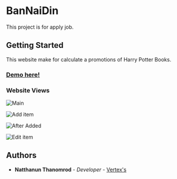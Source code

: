 # BanNaiDin

This project is for apply job.

## Getting Started

This website make for calculate a promotions of Harry Potter Books.

### [Demo here!](https://hopeful-bardeen-d98f9d.netlify.app/)

### Website Views

![Main](https://i.ibb.co/yYyf7R3/Ban-Nai-Din-1.png)

![Add item](https://i.ibb.co/QY7Q9qF/Ban-Nai-Din-2.png)

![After Added](https://i.ibb.co/g3X2p79/Ban-Nai-Din-3.png)

![Edit item](https://i.ibb.co/SwHxVhV/Ban-Nai-Din-4.png)

## Authors

* **Natthanun Thanomrod** - *Developer* - [Vertex's](https://github.com/natthanun1999)
